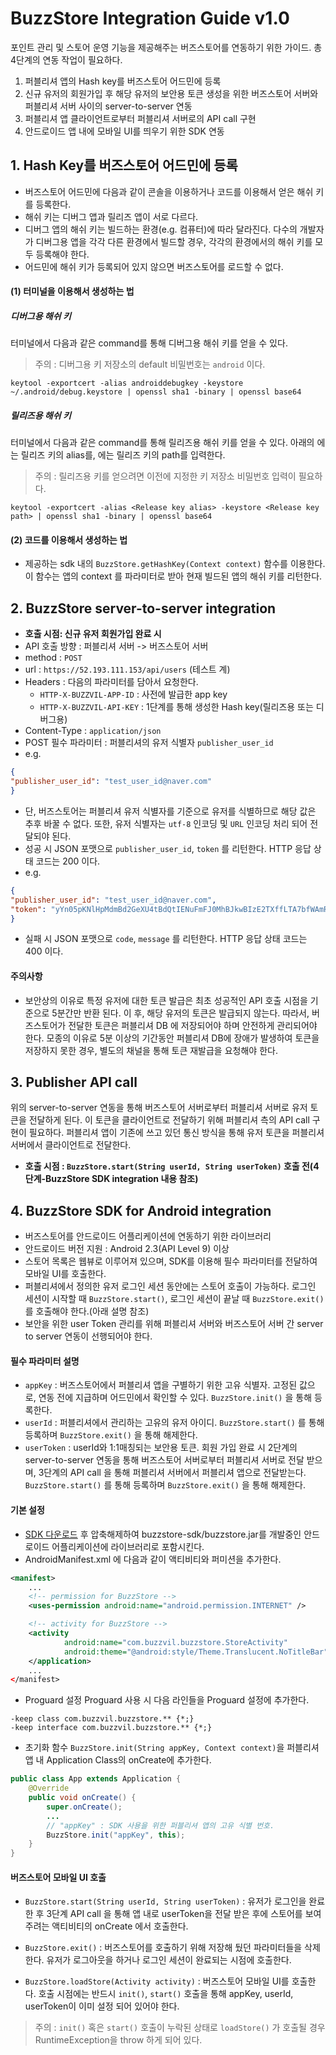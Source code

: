 # BuzzStore Integration Guide v1.0

포인트 관리 및 스토어 운영 기능을 제공해주는 버즈스토어를 연동하기 위한 가이드.
총 4단계의 연동 작업이 필요하다.

1. 퍼블리셔 앱의 Hash key를 버즈스토어 어드민에 등록
2. 신규 유저의 회원가입 후 해당 유저의 보안용 토큰 생성을 위한 버즈스토어 서버와 퍼블리셔 서버 사이의 server-to-server 연동
3. 퍼블리셔 앱 클라이언트로부터 퍼블리셔 서버로의 API call 구현
4. 안드로이드 앱 내에 모바일 UI를 띄우기 위한 SDK 연동

## 1. Hash Key를 버즈스토어 어드민에 등록

- 버즈스토어 어드민에 다음과 같이 콘솔을 이용하거나 코드를 이용해서 얻은 해쉬 키를 등록한다. 
- 해쉬 키는 디버그 앱과 릴리즈 앱이 서로 다르다.
- 디버그 앱의 해쉬 키는 빌드하는 환경(e.g. 컴퓨터)에 따라 달라진다. 다수의 개발자가 디버그용 앱을 각각 다른 환경에서 빌드할 경우, 각각의 환경에서의 해쉬 키를 모두 등록해야 한다.
- 어드민에 해쉬 키가 등록되어 있지 않으면 버즈스토어를 로드할 수 없다.

#### (1) 터미널을 이용해서 생성하는 법
##### 디버그용 해쉬 키
터미널에서 다음과 같은 command를 통해 디버그용 해쉬 키를 얻을 수 있다.
> 주의 : 디버그용 키 저장소의 default 비밀번호는 `android` 이다.

```
keytool -exportcert -alias androiddebugkey -keystore ~/.android/debug.keystore | openssl sha1 -binary | openssl base64
```

##### 릴리즈용 해쉬 키
터미널에서 다음과 같은 command를 통해 릴리즈용 해쉬 키를 얻을 수 있다. 아래의 <Release key alias> 에는 릴리즈 키의 alias를, <Release key path> 에는 릴리즈 키의 path를 입력한다.
> 주의 : 릴리즈용 키를 얻으려면 이전에 지정한 키 저장소 비밀번호 입력이 필요하다.

```
keytool -exportcert -alias <Release key alias> -keystore <Release key path> | openssl sha1 -binary | openssl base64
```

#### (2) 코드를 이용해서 생성하는 법
- 제공하는 sdk 내의 `BuzzStore.getHashKey(Context context)` 함수를 이용한다. 이 함수는 앱의 context 를 파라미터로 받아 현재 빌드된 앱의 해쉬 키를 리턴한다.

## 2. BuzzStore server-to-server integration

- **호출 시점:  신규 유저 회원가입 완료 시**
- API 호출 방향 : 퍼블리셔 서버 -> 버즈스토어 서버
- method : `POST`
- url : `https://52.193.111.153/api/users` (테스트 계)
- Headers : 다음의 파라미터를 담아서 요청한다.
    - `HTTP-X-BUZZVIL-APP-ID` : 사전에 발급한 app key
    - `HTTP-X-BUZZVIL-API-KEY` : 1단계를 통해 생성한 Hash key(릴리즈용 또는 디버그용)
- Content-Type : `application/json`
- POST 필수 파라미터 : 퍼블리셔의 유저 식별자 `publisher_user_id`
- e.g.
```JSON
{
"publisher_user_id": "test_user_id@naver.com"
}
```
- 단, 버즈스토어는 퍼블리셔 유저 식별자를 기준으로 유저를 식별하므로 해당 값은 추후 바꿀 수 없다. 또한, 유저 식별자는 `utf-8` 인코딩 및 `URL` 인코딩 처리 되어 전달되야 된다.
- 성공 시 JSON 포맷으로 `publisher_user_id`, `token` 를 리턴한다. HTTP 응답 상태 코드는 200 이다. 
- e.g.
```JSON
{
"publisher_user_id": "test_user_id@naver.com", 
"token": "yYn05pKNlHpMdmBd2GeXU4tBdQtIENuFmFJ0MhBJkwBIzE2TXffLTA7bfWAmRSOc"
}
```
- 실패 시 JSON 포맷으로 `code`, `message` 를 리턴한다. HTTP 응답 상태 코드는 400 이다.

#### 주의사항 
- 보안상의 이유로 특정 유저에 대한 토큰 발급은 최초 성공적인 API 호출 시점을 기준으로 5분간만 반환 된다. 이 후, 해당 유저의 토큰은 발급되지 않는다. 따라서, 버즈스토어가 전달한 토큰은 퍼블리셔 DB 에 저장되어야 하며 안전하게 관리되어야 한다. 모종의 이유로 5분 이상의 기간동안 퍼블리셔 DB에 장애가 발생하여 토큰을 저장하지 못한 경우, 별도의 채널을 통해 토큰 재발급을 요청해야 한다.

## 3. Publisher API call

위의 server-to-server 연동을 통해 버즈스토어 서버로부터 퍼블리셔 서버로 유저 토큰을 전달하게 된다. 이 토큰을 클라이언트로 전달하기 위해 퍼블리셔 측의 API call 구현이 필요하다. 퍼블리셔 앱이 기존에 쓰고 있던 통신 방식을 통해 유저 토큰을 퍼블리셔 서버에서 클라이언트로 전달한다.
- **호출 시점 : `BuzzStore.start(String userId, String userToken)` 호출 전(4단계-BuzzStore SDK integration 내용 참조)**

## 4. BuzzStore SDK for Android integration

- 버즈스토어를 안드로이드 어플리케이션에 연동하기 위한 라이브러리
- 안드로이드 버전 지원 : Android 2.3(API Level 9) 이상
- 스토어 목록은 웹뷰로 이루어져 있으며, SDK를 이용해 필수 파라미터를 전달하여 모바일 UI를 호출한다.
- 퍼블리셔에서 정의한 유저 로그인 세션 동안에는 스토어 호출이 가능하다. 로그인 세션이 시작할 때 `BuzzStore.start()`, 로그인 세션이 끝날 때 `BuzzStore.exit()`를 호출해야 한다.(아래 설명 참조)
- 보안을 위한 user Token 관리를 위해 퍼블리셔 서버와 버즈스토어 서버 간 server to server 연동이 선행되어야 한다.

#### 필수 파라미터 설명
- `appKey` : 버즈스토어에서 퍼블리셔 앱을 구별하기 위한 고유 식별자. 고정된 값으로, 연동 전에 지급하며 어드민에서 확인할 수 있다. `BuzzStore.init()` 을 통해 등록한다.
- `userId` : 퍼블리셔에서 관리하는 고유의 유저 아이디. `BuzzStore.start()` 를 통해 등록하며 `BuzzStore.exit()` 을 통해 해제한다.
- `userToken` : userId와 1:1매칭되는 보안용 토큰. 회원 가입 완료 시 2단계의 server-to-server 연동을 통해 버즈스토어 서버로부터 퍼블리셔 서버로 전달 받으며, 3단계의 API call 을 통해 퍼블리셔 서버에서 퍼블리셔 앱으로 전달받는다. `BuzzStore.start()` 를 통해 등록하며 `BuzzStore.exit()` 을 통해 해제한다.

#### 기본 설정

- [SDK 다운로드](https://github.com/Buzzvil/buzzstore-sdk-publisher/archive/master.zip) 후 압축해제하여 buzzstore-sdk/buzzstore.jar를 개발중인 안드로이드 어플리케이션에 라이브러리로 포함시킨다.
- AndroidManifest.xml 에 다음과 같이 액티비티와 퍼미션을 추가한다.

```Xml
<manifest>
    ...
    <!-- permission for BuzzStore -->
    <uses-permission android:name="android.permission.INTERNET" />

    <!-- activity for BuzzStore -->
    <activity
            android:name="com.buzzvil.buzzstore.StoreActivity"
            android:theme="@android:style/Theme.Translucent.NoTitleBar" />
    </application>
    ...
</manifest>
```

- Proguard 설정
Proguard 사용 시 다음 라인들을 Proguard 설정에 추가한다.

```
-keep class com.buzzvil.buzzstore.** {*;}
-keep interface com.buzzvil.buzzstore.** {*;}
```

- 초기화 함수 `BuzzStore.init(String appKey, Context context)`을 퍼블리셔 앱 내 Application Class의 onCreate에 추가한다.

```Java
public class App extends Application {
    @Override
    public void onCreate() {
        super.onCreate();
        ...
        // "appKey" : SDK 사용을 위한 퍼블리셔 앱의 고유 식별 번호.
        BuzzStore.init("appKey", this);
    }
}
```
#### 버즈스토어 모바일 UI 호출

- `BuzzStore.start(String userId, String userToken)` : 유저가 로그인을 완료한 후 3단계 API call 을 통해 앱 내로 userToken을 전달 받은 후에 스토어를 보여주려는 액티비티의 onCreate 에서 호출한다.

- `BuzzStore.exit()` : 버즈스토어를 호출하기 위해 저장해 뒀던 파라미터들을 삭제한다. 유저가 로그아웃을 하거나 로그인 세션이 완료되는 시점에 호출한다.

- `BuzzStore.loadStore(Activity activity)` : 버즈스토어 모바일 UI를 호출한다. 호출 시점에는 반드시 `init()`, `start()` 호출을 통해 appKey, userId, userToken이 이미 설정 되어 있어야 한다.
> 주의 : `init()` 혹은 `start()` 호출이 누락된 상태로 `loadStore()` 가 호출될 경우 RuntimeException을 throw 하게 되어 있다.
